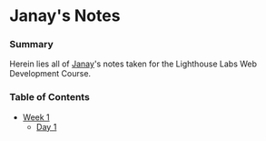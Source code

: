 # Janay's Notes

### Summary

Herein lies all of [Janay](https://github.com/janaym)'s notes taken for the Lighthouse Labs Web Development Course.

### Table of Contents
* [Week 1](/Week_1/)
  * [Day 1](/Week_1/Day_1/)
